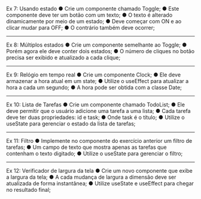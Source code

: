 Ex 7: Usando estado
● Crie um componente chamado Toggle;
● Este componente deve ter um botão com um texto;
● O texto é alterado dinamicamente por meio de um 
estado;
● Deve começar com ON e ao clicar mudar para OFF;
● O contrário também deve ocorrer;

***

Ex 8: Múltiplos estados
● Crie um componente semelhante ao Toggle;
● Porém agora ele deve conter dois estados;
● O número de cliques no botão precisa ser exibido e 
atualizado a cada clique;

***

Ex 9: Relógio em tempo real
● Crie um componente Clock;
● Ele deve armazenar a hora atual em um state;
● Utilize o useEffect para atualizar a hora a cada um 
segundo;
● A hora pode ser obtida com a classe Date;

***

Ex 10: Lista de Tarefas
● Crie um componente chamado TodoList;
● Ele deve permitir que o usuário adicione uma tarefa 
a uma lista;
● Cada tarefa deve ter duas propriedades: id e task;
● Onde task é o título;
● Utilize o useState para gerenciar o estado da lista de 
tarefas;

***

Ex 11: Filtro
● Implemente no componente do exercício anterior 
um filtro de tarefas;
● Um campo de texto que mostra apenas as tarefas 
que contenham o texto digitado;
● Utilize o useState para gerenciar o filtro;

***

Ex 12: Verificador de largura da tela
● Crie um novo componente que exibe a largura da 
tela;
● A cada mudança de largura a dimensão deve ser 
atualizada de forma instantânea;
● Utilize useState e useEffect para chegar no resultado 
final;
